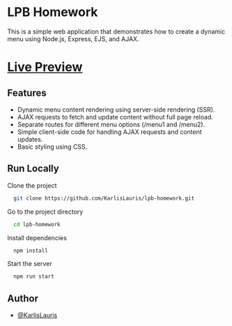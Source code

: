 
# LPB Homework

This is a simple web application that demonstrates how to create a dynamic menu using Node.js, Express, EJS, and AJAX.
# [Live Preview](https://lpb-homework.onrender.com/)

## Features
- Dynamic menu content rendering using server-side rendering (SSR).
- AJAX requests to fetch and update content without full page reload.
- Separate routes for different menu options (/menu1 and /menu2).
- Simple client-side code for handling AJAX requests and content updates.
- Basic styling using CSS.

## Run Locally

Clone the project

```bash
  git clone https://github.com/KarlisLauris/lpb-homework.git
```

Go to the project directory

```bash
  cd lpb-homework
```

Install dependencies

```bash
  npm install
```

Start the server

```bash
  npm run start
```


## Author

- [@KarlisLauris](https://www.github.com/karlislauris)

